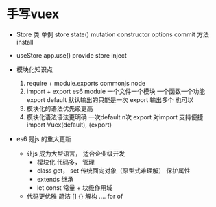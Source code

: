 # 手写vuex

- Store 类
    单例  store
    state()  mutation
    constructor   options
    commit  方法
    install
- useStore
    app.use()
    provide  store
    inject

- 模块化知识点
    1. require + module.exports  commonjs  node
    2. import + export  es6  module
        一个文件一个模块  一个函数一个功能
        export default  默认输出的只能是一次
        export 输出多个 也可以
    3. 模块化的语法优先级更高
    4. 模块化语法语法更明确
        一次default  n次  export
        对import 支持便捷
        import  Vuex(default), {export}

- es6 是js 的重大更新
    - 让js 成为大型语言，  适合企业级开发
        - 模块化
            代码多， 管理
        - class get， set
            传统面向对象（原型式难理解）
            保护属性
        - extends 继承
        - let const  常量 + 块级作用域
    - 代码更优雅  简洁
        []  {} 解构 ....
        for  of